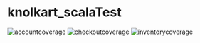 # knolkart_scalaTest

![accountcoverage](https://user-images.githubusercontent.com/35083818/35899545-03a76b7e-0bf3-11e8-9e9c-1f18eef7b928.png)
![checkoutcoverage](https://user-images.githubusercontent.com/35083818/35899548-07d185ae-0bf3-11e8-8505-9c6c78465f8d.png)
![inventorycoverage](https://user-images.githubusercontent.com/35083818/35899555-0ad167ce-0bf3-11e8-91ed-ae10c0239c0b.png)
